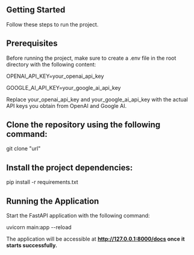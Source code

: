 ## Getting Started

Follow these steps to run the project.

## Prerequisites

Before running the project, make sure to create a .env file in the root directory with the following content:

OPENAI_API_KEY=your_openai_api_key

GOOGLE_AI_API_KEY=your_google_ai_api_key

Replace your_openai_api_key and your_google_ai_api_key with the actual API keys you obtain from OpenAI and Google AI.

## Clone the repository using the following command:

git clone "url"

## Install the project dependencies:

pip install -r requirements.txt

## Running the Application

Start the FastAPI application with the following command:

uvicorn main:app --reload

The application will be accessible at <strong>http://127.0.0.1:8000/docs<strong> once it starts successfully.


